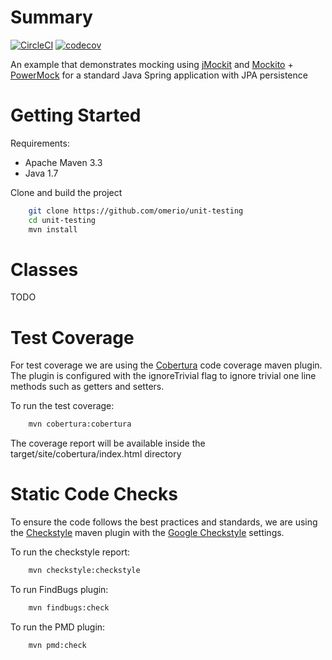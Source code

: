 # Summary

[![CircleCI](https://circleci.com/gh/omerio/unit-testing.svg?style=svg)](https://circleci.com/gh/omerio/unit-testing) [![codecov](https://codecov.io/gh/omerio/unit-testing/branch/master/graph/badge.svg)](https://codecov.io/gh/omerio/unit-testing)

An example that demonstrates mocking using [jMockit](http://jmockit.github.io/) and [Mockito](https://github.com/mockito/mockito) + [PowerMock](https://github.com/powermock/powermock/wiki/Mockito) for a standard Java Spring application with JPA persistence

# Getting Started
Requirements:

- Apache Maven 3.3
- Java 1.7

Clone and build the project

```bash
    git clone https://github.com/omerio/unit-testing
    cd unit-testing
    mvn install
```    

# Classes

TODO

# Test Coverage

For test coverage we are using the [Cobertura](https://github.com/cobertura/cobertura) code coverage maven plugin. The plugin is configured with the ignoreTrivial flag to ignore trivial one line methods such as getters and setters. 

To run the test coverage:

```bash
    mvn cobertura:cobertura
```
The coverage report will be available inside the target/site/cobertura/index.html directory


# Static Code Checks

To ensure the code follows the best practices and standards, we are using the [Checkstyle](https://github.com/checkstyle/checkstyle) maven plugin with the [Google Checkstyle](https://github.com/checkstyle/checkstyle/blob/master/src/main/resources/google_checks.xml) settings. 

To run the checkstyle report:

```bash
    mvn checkstyle:checkstyle
```

To run FindBugs plugin:

```bash
    mvn findbugs:check
```

To run the PMD plugin:

```bash
    mvn pmd:check
```
